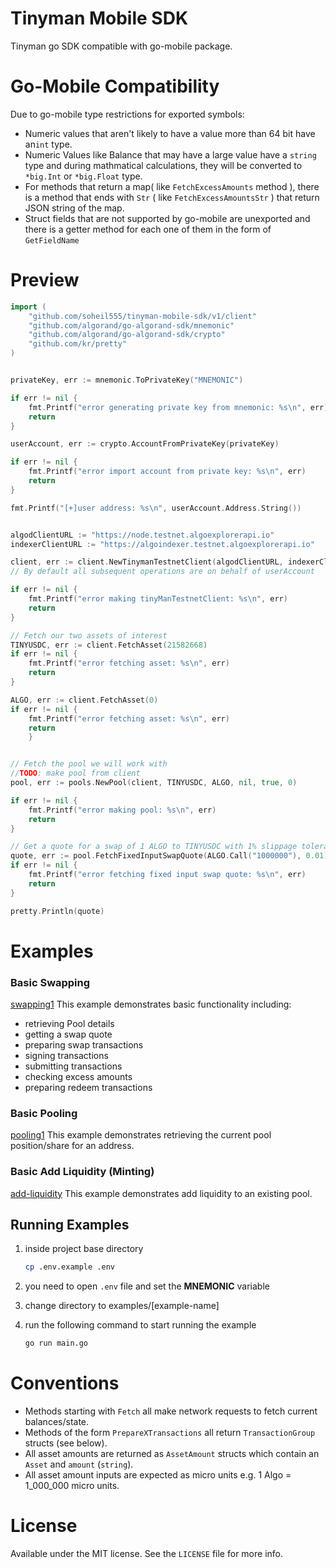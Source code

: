 # Tinyman Mobile SDK

Tinyman go SDK compatible with go-mobile package.





# Go-Mobile Compatibility

Due to go-mobile type restrictions for exported symbols:

- Numeric values that aren't likely to have a value more than 64 bit have an`int` type.
- Numeric Values like Balance that may have a large value have a `string` type and during mathmatical calculations, they will be converted to `*big.Int` or `*big.Float` type.
- For methods that return a map( like `FetchExcessAmounts` method ), there is a method that ends with `Str` ( like `FetchExcessAmountsStr` ) that return JSON string of the map.
- Struct fields that are not supported by go-mobile are unexported and there is a getter method for each one of them in the form of `GetFieldName`



# Preview



```go
import (
	"github.com/soheil555/tinyman-mobile-sdk/v1/client"
   	"github.com/algorand/go-algorand-sdk/mnemonic"
    "github.com/algorand/go-algorand-sdk/crypto"
    "github.com/kr/pretty"
)


privateKey, err := mnemonic.ToPrivateKey("MNEMONIC")

if err != nil {
    fmt.Printf("error generating private key from mnemonic: %s\n", err)
    return
}

userAccount, err := crypto.AccountFromPrivateKey(privateKey)

if err != nil {
    fmt.Printf("error import account from private key: %s\n", err)
    return
}

fmt.Printf("[+]user address: %s\n", userAccount.Address.String())


algodClientURL := "https://node.testnet.algoexplorerapi.io"
indexerClientURL := "https://algoindexer.testnet.algoexplorerapi.io"

client, err := client.NewTinymanTestnetClient(algodClientURL, indexerClientURL, userAccount.Address.String())
// By default all subsequent operations are on behalf of userAccount

if err != nil {
    fmt.Printf("error making tinyManTestnetClient: %s\n", err)
    return
}

// Fetch our two assets of interest
TINYUSDC, err := client.FetchAsset(21582668)
if err != nil {
    fmt.Printf("error fetching asset: %s\n", err)
    return
}

ALGO, err := client.FetchAsset(0)
if err != nil {
    fmt.Printf("error fetching asset: %s\n", err)
    return
	}


// Fetch the pool we will work with
//TODO: make pool from client
pool, err := pools.NewPool(client, TINYUSDC, ALGO, nil, true, 0)

if err != nil {
    fmt.Printf("error making pool: %s\n", err)
    return
}

// Get a quote for a swap of 1 ALGO to TINYUSDC with 1% slippage tolerance
quote, err := pool.FetchFixedInputSwapQuote(ALGO.Call("1000000"), 0.01)
if err != nil {
    fmt.Printf("error fetching fixed input swap quote: %s\n", err)
    return
}

pretty.Println(quote)
```





# Examples



### Basic Swapping

[swapping1](https://github.com/soheil555/tinyman-mobile-sdk/blob/main/examples/swapping1/main.go) This example demonstrates basic functionality including:

- retrieving Pool details
- getting a swap quote
- preparing swap transactions
- signing transactions
- submitting transactions
- checking excess amounts
- preparing redeem transactions



### Basic Pooling

[pooling1](https://github.com/soheil555/tinyman-mobile-sdk/blob/main/examples/pooling1/main.go) This example demonstrates retrieving the current pool position/share for an address.



### Basic Add Liquidity (Minting)

[add-liquidity](https://github.com/soheil555/tinyman-mobile-sdk/blob/main/examples/add-liquidity1/main.go) This example demonstrates add liquidity to an existing pool.





## Running Examples

1. inside project base directory

   ```bash
   cp .env.example .env
   ```

2. you need to open `.env` file and set the **MNEMONIC** variable

3. change directory to examples/[example-name]

4. run the following command to start running the example

   ```bash
   go run main.go
   ```

   

# Conventions



- Methods starting with `Fetch` all make network requests to fetch current balances/state.
- Methods of the form `PrepareXTransactions` all return `TransactionGroup` structs (see below).
- All asset amounts are returned as `AssetAmount` structs which contain an `Asset` and `amount` (`string`).
- All asset amount inputs are expected as micro units e.g. 1 Algo = 1_000_000 micro units.




# License

Available under the MIT license. See the `LICENSE` file for more info.

